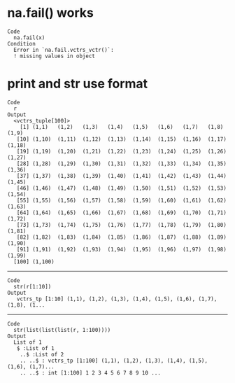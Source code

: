 # na.fail() works

    Code
      na.fail(x)
    Condition
      Error in `na.fail.vctrs_vctr()`:
      ! missing values in object

# print and str use format

    Code
      r
    Output
      <vctrs_tuple[100]>
        [1] (1,1)   (1,2)   (1,3)   (1,4)   (1,5)   (1,6)   (1,7)   (1,8)   (1,9)  
       [10] (1,10)  (1,11)  (1,12)  (1,13)  (1,14)  (1,15)  (1,16)  (1,17)  (1,18) 
       [19] (1,19)  (1,20)  (1,21)  (1,22)  (1,23)  (1,24)  (1,25)  (1,26)  (1,27) 
       [28] (1,28)  (1,29)  (1,30)  (1,31)  (1,32)  (1,33)  (1,34)  (1,35)  (1,36) 
       [37] (1,37)  (1,38)  (1,39)  (1,40)  (1,41)  (1,42)  (1,43)  (1,44)  (1,45) 
       [46] (1,46)  (1,47)  (1,48)  (1,49)  (1,50)  (1,51)  (1,52)  (1,53)  (1,54) 
       [55] (1,55)  (1,56)  (1,57)  (1,58)  (1,59)  (1,60)  (1,61)  (1,62)  (1,63) 
       [64] (1,64)  (1,65)  (1,66)  (1,67)  (1,68)  (1,69)  (1,70)  (1,71)  (1,72) 
       [73] (1,73)  (1,74)  (1,75)  (1,76)  (1,77)  (1,78)  (1,79)  (1,80)  (1,81) 
       [82] (1,82)  (1,83)  (1,84)  (1,85)  (1,86)  (1,87)  (1,88)  (1,89)  (1,90) 
       [91] (1,91)  (1,92)  (1,93)  (1,94)  (1,95)  (1,96)  (1,97)  (1,98)  (1,99) 
      [100] (1,100)

---

    Code
      str(r[1:10])
    Output
       vctrs_tp [1:10] (1,1), (1,2), (1,3), (1,4), (1,5), (1,6), (1,7), (1,8), (1...

---

    Code
      str(list(list(list(r, 1:100))))
    Output
      List of 1
       $ :List of 1
        ..$ :List of 2
        .. ..$ : vctrs_tp [1:100] (1,1), (1,2), (1,3), (1,4), (1,5), (1,6), (1,7)...
        .. ..$ : int [1:100] 1 2 3 4 5 6 7 8 9 10 ...


